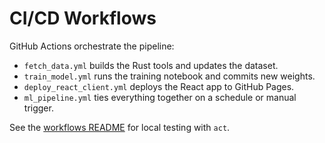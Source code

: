 # CI/CD Workflows

GitHub Actions orchestrate the pipeline:

- `fetch_data.yml` builds the Rust tools and updates the dataset.
- `train_model.yml` runs the training notebook and commits new weights.
- `deploy_react_client.yml` deploys the React app to GitHub Pages.
- `ml_pipeline.yml` ties everything together on a schedule or manual trigger.

See the [workflows README](../.github/workflows/README.md) for local testing with `act`.
